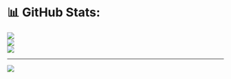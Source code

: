 # 📊 GitHub Stats:
![](https://github-readme-stats.vercel.app/api?username=yefan12&theme=dark&hide_border=false&include_all_commits=false&count_private=false)<br/>
![](https://nirzak-streak-stats.vercel.app/?user=yefan12&theme=dark&hide_border=false)<br/>
![](https://github-readme-stats.vercel.app/api/top-langs/?username=yefan12&theme=dark&hide_border=false&include_all_commits=false&count_private=false&layout=compact)

---
[![](https://visitcount.itsvg.in/api?id=yefan12&icon=0&color=0)](https://visitcount.itsvg.in)

<!-- Proudly created with GPRM ( https://gprm.itsvg.in ) -->

<!--
**yefan12/yefan12** is a ✨ _special_ ✨ repository because its `README.md` (this file) appears on your GitHub profile.

Here are some ideas to get you started:

- 🔭 I’m currently working on ...
- 🌱 I’m currently learning ...
- 👯 I’m looking to collaborate on ...
- 🤔 I’m looking for help with ...
- 💬 Ask me about ...
- 📫 How to reach me: ...
- 😄 Pronouns: ...
- ⚡ Fun fact: ...
-->
